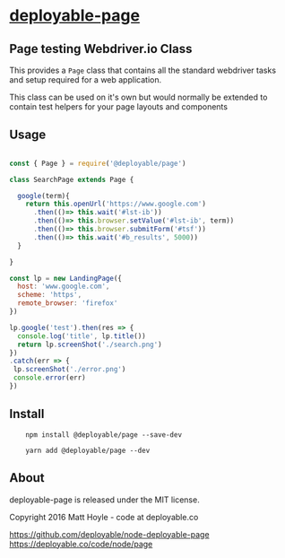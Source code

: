 # [deployable-page](https://github.com/deployable/node-deployable-page)

## Page testing Webdriver.io Class

This provides a `Page` class that contains all the standard webdriver tasks and setup
required for a web application. 

This class can be used on it's own but would normally be extended to contain 
test helpers for your page layouts and components

## Usage

```javascript

const { Page } = require('@deployable/page')

class SearchPage extends Page {

  google(term){
    return this.openUrl('https://www.google.com')
      .then(()=> this.wait('#lst-ib'))
      .then(()=> this.browser.setValue('#lst-ib', term))
      .then(()=> this.browser.submitForm('#tsf'))
      .then(()=> this.wait('#b_results', 5000))
  }

}

const lp = new LandingPage({
  host: 'www.google.com',
  scheme: 'https',
  remote_browser: 'firefox'
})

lp.google('test').then(res => {
  console.log('title', lp.title())
  return lp.screenShot('./search.png')
})
.catch(err => {
 lp.screenShot('./error.png')
 console.error(err)
})
```

## Install
 

```
    npm install @deployable/page --save-dev

    yarn add @deployable/page --dev

```

## About

deployable-page is released under the MIT license.

Copyright 2016 Matt Hoyle - code at deployable.co

https://github.com/deployable/node-deployable-page
https://deployable.co/code/node/page

